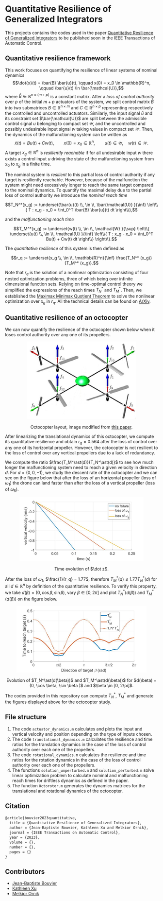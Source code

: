 # Quantitative Resilience of Generalized Integrators

This projects contains the codes used in the paper [Quantitative Resilience of Generalized Integrators](https://arxiv.org/abs/2111.04163) to be published soon in the IEEE Transactions of Automatic Control. 


## Quantitative resilience framework

This work focuses on quantifying the resilience of linear systems of nominal dynamics
$$\dot{x}(t) = \bar{B} \bar{u}(t), \qquad x(0) = x_0 \in \mathbb{R}^n, \qquad \bar{u}(t) \in \bar{\mathcal{U}},$$
where $\bar{B} \in \mathbb{R}^{n \times (m+p)}$ is a constant matrix. After a *loss of control authority* over $p$ of the initial $m+p$ actuators of the system, we split control matrix $\bar{B}$ into two submatrices $B \in \mathbb{R}^{n \times m}$ and $C \in \mathbb{R}^{n \times p}$ representing respectively the controlled and uncontrolled actuators. Similarly, the input signal $\bar{u}$ and its constraint set $\bar{\mathcal{U}}$ are split between the admissible control signal $u$ belonging to compact set $\mathcal{U}$, and the uncontrolled and possibly undesirable input signal $w$ taking values in compact set $\mathcal{W}$. Then, the dynamics of the malfunctioning system can be written as
$$\dot{x}(t) = Bu(t) + Cw(t), \qquad x(0) = x_0 \in \mathbb{R}^n, \qquad u(t) \in \mathcal{U}, \quad w(t) \in \mathcal{W}.$$
A target $x_g \in \mathbb{R}^n$ is *resiliently reachable* if for all undesirable input $w$ there exists a control input $u$ driving the state of the malfunctioning system from $x_0$ to $x_g$ in a finite time.

The nominal system is *resilient* to this partial loss of control authority if any target is resiliently reachable.
However, because of the malfunction the system might need excessively longer to reach the same target compared to the nominal dynamics. To quantify the maximal delay due to the partial loss of control authority we introduce the *nominal reach time*

$$T_N^*(x_g) := \underset{\bar{u}(t) \\, \in \\, \bar{\mathcal{U}} }{\inf} \left\\{ T : x_g - x_0 = \int_0^T \bar{B} \bar{u}(t) dt \right\\},$$

and the *malfunctioning reach time*

$$T_M^*(x_g) := \underset{w(t) \\, \in \\, \mathcal{W} }{\sup} \left\\{ \underset{u(t) \\, \in \\, \mathcal{U} }{\inf} \left\\{ T : x_g - x_0 = \int_0^T Bu(t) + Cw(t) dt \right\\} \right\\}.$$

The *quantitative resilience* of this system is then defined as

$$r_q := \underset{x_g \\, \in \\, \mathbb{R}^n}{\inf} \frac{T_N^* (x_g)}{T_M^* (x_g)}.$$

Note that $r_q$ is the solution of a nonlinear optimization consisting of four nested optimization problems, three of which being over infinite dimensional function sets. Relying on time-optimal control theory we simplified the expressions of the reach times $T_N^\ast$ and $T_M^\ast$. Then, we established the [Maximax Minimax Quotient Theorem](https://github.com/Jean-BaptisteBouvier/Maximax-Minimax) to solve the nonlinear optimization over $x_g$ in $r_q$. All the technical details can be found on [ArXiv](https://arxiv.org/abs/2111.04163).





## Quantitative resilience of an octocopter

We can now quantify the resilience of the octocopter shown below when it loses control authority over any one of its propellers.

<p align="center">
  <img src="figures/Octorotor_modified.JPG" width="358" height="256" alt="octocopter image">   
</p>
<p align="center">
  Octocopter layout, image modified from <a href="https://ieeexplore.ieee.org/document/4434776">this paper</a>.
</p>

After linearizing the translational dynamics of this octocopter, we compute its quantitative resilience and obtain $r_q = 0.564$ after the loss of control over any one of its horizontal propeller. However, the octocopter is not resilient to the loss of control over any vertical propellers due to a lack of redundancy.

We compute the ratio $\frac{T_M^\ast(d)}{T_N^\ast(d)}$ to see how much longer the malfunctioning system need to reach a given velocity in direction $d$. For $d = (0,0,-1)$, we study the descent rate of the octocopter and we can see on the figure below that after the loss of an horizontal propeller (loss of $\omega_1$) the drone can land faster than after the loss of a vertical propeller (loss of $\omega_5$).

<p align="center"><img src="figures/velocity_neg.jpg" width="408" height="210" alt="Comparison of the rate of descent of the octocopter after different malfunctions."></p>
<p align="center">
  Time evolution of $\dot z$.
</p>

After the loss of $\omega_1$, $\frac{1}{r_q} = 1.77$, therefore $T_M^\ast(d) \leq 1.77 T_N^\ast(d)$ for all $d \in \mathbb{R}^n$ by definition of the quantitative resilience. To verify this property, we take $d(\beta) = (0, \cos \beta, \sin \beta )$, vary $\beta \in [0, 2\pi]$ and plot $T_N^\ast(d(\beta))$ and $T_M^\ast(d(\beta))$ on the figure below.

<p align="center"><img src="figures/time_to_reach.jpg" width="428" height="220" alt="Evolution of $T_N^*(d)$ and $T_M^*(d)$ for a velocity target $d(\beta) = (0, \cos \beta, \sin \beta )$"></p>
<p align="center">
  Evolution of $T_N^\ast(d(\beta))$ and $T_M^\ast(d(\beta))$ for $d(\beta) = (0, \cos \beta, \sin \beta )$ and $\beta \in [0, 2\pi]$.
</p>

The codes provided in this repository can compute $T_N^\ast$, $T_M^\ast$ and generate the figures displayed above for the octocopter study.



## File structure

1. The code `actuator_dynamics.m` calculates and plots the input and vertical velocity and position depending on the type of inputs chosen.
2. The code `translational_dynamics.m` calculates the resilience and time ratios for the translation dynamics in the case of the loss of control authority over each one of the propellers.
3. The code `rotational_dynamics.m` calculates the resilience and time ratios for the rotation dynamics in the case of the loss of control authority over each one of the propellers.
4. The functions `solution_unperturbed.m` and `solution_perturbed.m` solve linear optimization problem to calculate nominal and malfunctioning reach times for driftless dynamics as defined in the paper.
5. The function `Octorotor.m` generates the dynamics matrices for the translational and rotational dynamics of the octocopter.






## Citation

```
@article{bouvier2023quantitative,  
  title = {Quantitative Resilience of Generalized Integrators},   
  author = {Jean-Baptiste Bouvier, Kathleen Xu and Melkior Ornik},    
  journal = {IEEE Transactions on Automatic Control},    
  year = {2023},   
  volume = {},  
  number = {},  
  pages = {}  
}
```

## Contributors

- [Jean-Baptiste Bouvier](https://jean-baptistebouvier.github.io/)
- [Kathleen Xu](https://scholar.google.com/citations?user=d-zoJD0AAAAJ&hl=en)
- [Melkior Ornik](https://mornik.web.illinois.edu/)


